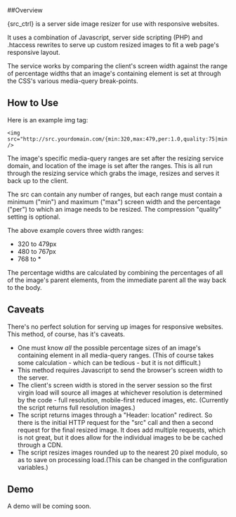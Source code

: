 ##Overview

{src_ctrl} is a server side image resizer for use with responsive websites.

It uses a combination of Javascript, server side scripting (PHP) and .htaccess rewrites to serve up custom resized images to fit a web page's responsive layout.

The service works by comparing the client's screen width against the range of percentage widths that an image's containing element is set at through the CSS's various media-query break-points.

## How to Use

Here is an example img tag:

```
<img src="http://src.yourdomain.com/{min:320,max:479,per:1.0,quality:75|min:480,max:767,per:0.4512,quality:75|min:768,max:*,per:0.2208,quality:75}/http://yourdomain.com/images/filename.jpg" />
```

The image's specific media-query ranges are set after the resizing service domain, and location of the image is set after the ranges. This is all run through the resizing service which grabs the image, resizes and serves it back up to the client.

The src can contain any number of ranges, but each range must contain a minimum ("min") and maximum ("max") screen width and the percentage ("per") to which an image needs to be resized. The compression "quality" setting is optional.

The above example covers three width ranges:

- 320 to 479px
- 480 to 767px
- 768 to *

The percentage widths are calculated by combining the percentages of all of the image's parent elements, from the immediate parent all the way back to the body.

## Caveats

There's no perfect solution for serving up images for responsive websites. This method, of course, has it's caveats.

- One must know _all_ the possible percentage sizes of an image's containing element in all media-query ranges. (This of course takes some calculation - which can be tedious - but it is not difficult.)
- This method requires Javascript to send the browser's screen width to the server.
- The client's screen width is stored in the server session so the first virgin load will source all images at whichever resolution is determined by the code - full resolution, mobile-first reduced images, etc. (Currently the script returns full resolution images.)
- The script returns images through a "Header: location" redirect. So there is the initial HTTP request for the "src" call and then a second request for the final resized image. It does add multiple requests, which is not great, but it does allow for the individual images to be be cached through a CDN.
- The script resizes images rounded up to the nearest 20 pixel modulo, so as to save on processing load.(This can be changed in the configuration variables.)

## Demo

A demo will be coming soon.
